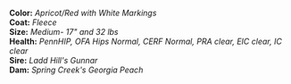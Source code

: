 **Color:** *Apricot/Red with White Markings*  
**Coat:** *Fleece*  
**Size:** *Medium- 17" and 32 lbs*  
**Health:** *PennHIP, OFA Hips Normal, CERF Normal, PRA clear, EIC clear, IC clear*  
**Sire:** *Ladd Hill's Gunnar*  
**Dam:** *Spring Creek's Georgia Peach*  